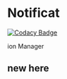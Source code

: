 # Notificat

[![Codacy Badge](https://api.codacy.com/project/badge/Grade/cabcc49a4d62494d86e385ba037d9362)](https://app.codacy.com/gh/Stano-254/notification_manager?utm_source=github.com&utm_medium=referral&utm_content=Stano-254/notification_manager&utm_campaign=Badge_Grade_Settings)

ion Manager
## new here